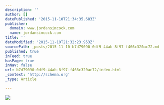 ```yaml
---
description: ''
author: []
datePublished: '2015-11-10T21:34:35.683Z'
publisher:
  domain: www.jordansimcock.com
  name: jordansimcock.com
title: ''
dateModified: '2015-11-10T21:32:23.953Z'
sourcePath: _posts/2015-11-10-b7d79090-0df9-44ab-8f97-f466c320ac72.md
published: true
inFeed: true
hasPage: true
inNav: false
url: b7d79090-0df9-44ab-8f97-f466c320ac72/index.html
_context: 'http://schema.org'
_type: Article

---
```

![](http://static1.squarespace.com/static/53a555fde4b04b8d93b0249c/53a55c3de4b0b7aebb4fe573/5491a897e4b080f78ce323d0/1418832026728/IMG_8164.JPG?format=100w)